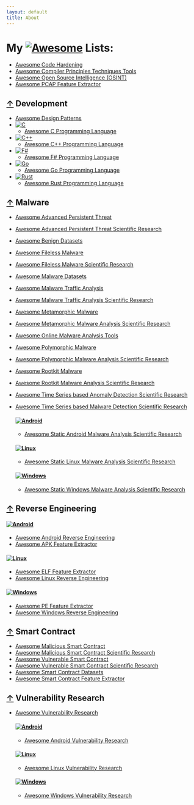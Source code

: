 ```yaml
---
layout: default
title: About
---
```

# My [![Awesome](https://awesome.re/badge.svg)](https://awesome.re) Lists:
* [Awesome Code Hardening](https://github.com/cybersecurity-dev/awesome-code-hardening)
* [Awesome Compiler Principles Techniques Tools](https://github.com/cybersecurity-dev/awesome-compiler-principles-techniques-tools)
* [Awesome Open Source Intelligence (OSINT)](https://github.com/cybersecurity-dev/awesome-open-source-intelligence)
* [Awesome PCAP Feature Extractor](https://github.com/cybersecurity-dev/awesome-pcap-feature-extractor)

## [↑](#my--lists) Development
  * [Awesome Design Patterns](https://github.com/cybersecurity-dev/awesome-design-patterns)
  * [![C](https://img.shields.io/badge/C-00599C?logo=c&logoColor=white)](#)
    * [Awesome C Programming Language](https://github.com/cybersecurity-dev/awesome-c-programming-language)
  * [![C++](https://img.shields.io/badge/C++-%2300599C.svg?logo=c%2B%2B&logoColor=white)](#)
    * [Awesome C++ Programming Language](https://github.com/cybersecurity-dev/awesome-cpp-programming-language)
  * [![F#](https://img.shields.io/badge/F%23-378BBA?logo=fsharp&logoColor=fff)](#)
    * [Awesome F# Programming Language](https://github.com/cybersecurity-dev/awesome-fsharp-programming-language)
  * [![Go](https://img.shields.io/badge/Go-%2300ADD8.svg?&logo=go&logoColor=white)](#)
    * [Awesome Go Programming Language](https://github.com/cybersecurity-dev/awesome-go-programming-language)
  * [![Rust](https://img.shields.io/badge/Rust-%23000000.svg?e&logo=rust&logoColor=white)](#)
    * [Awesome Rust Programming Language](https://github.com/cybersecurity-dev/awesome-rust-programming-language)

## [↑](#my--lists) Malware

* [Awesome Advanced Persistent Threat](https://github.com/cybersecurity-dev/awesome-advanced-persistent-threat)
* [Awesome Advanced Persistent Threat Scientific Research](https://github.com/cybersecurity-dev/awesome-advanced-persistent-threat-scientific-research)
* [Awesome Benign Datasets](https://github.com/cybersecurity-dev/awesome-benign-datasets)
* [Awesome Fileless Malware](https://github.com/cybersecurity-dev/awesome-fileless-malware)
* [Awesome Fileless Malware Scientific Research](https://github.com/cybersecurity-dev/awesome-fileless-malware-scientific-research)
* [Awesome Malware Datasets](https://github.com/cybersecurity-dev/awesome-malware-datasets)
* [Awesome Malware Traffic Analysis](https://github.com/cybersecurity-dev/awesome-malware-traffic-analysis)
* [Awesome Malware Traffic Analysis Scientific Research](https://github.com/cybersecurity-dev/awesome-malware-traffic-analysis-scientific-research)
* [Awesome Metamorphic Malware](https://github.com/cybersecurity-dev/awesome-metamorphic-malware)
* [Awesome Metamorphic Malware Analysis Scientific Research](https://github.com/cybersecurity-dev/awesome-metamorphic-malware-analysis-scientific-research)
* [Awesome Online Malware Analysis Tools](https://github.com/cybersecurity-dev/awesome-online-malware-analysis-tools)
* [Awesome Polymorphic Malware](https://github.com/cybersecurity-dev/awesome-polymorphic-malware)
* [Awesome Polymorphic Malware Analysis Scientific Research](https://github.com/cybersecurity-dev/awesome-polymorphic-malware-analysis-scientific-research)
* [Awesome Rootkit Malware](https://github.com/cybersecurity-dev/awesome-rootkit-malware)
* [Awesome Rootkit Malware Analysis Scientific Research](https://github.com/cybersecurity-dev/awesome-rootkit-malware-analysis-scientific-research)
* [Awesome Time Series based Anomaly Detection Scientific Research](https://github.com/cybersecurity-dev/awesome-time-series-anomaly-detection-scientific-research)
* [Awesome Time Series based Malware Detection Scientific Research](https://github.com/cybersecurity-dev/awesome-time-series-malware-detection-scientific-research)

  #### [![Android](https://img.shields.io/badge/Android-3DDC84?logo=android&logoColor=white)](#)
    * [Awesome Static Android Malware Analysis Scientific Research](https://github.com/cybersecurity-dev/awesome-static-android-malware-analysis-scientific-research)


  #### [![Linux](https://img.shields.io/badge/Linux-FCC624?logo=linux&logoColor=black)](#)
    * [Awesome Static Linux Malware Analysis Scientific Research](https://github.com/cybersecurity-dev/awesome-static-linux-malware-analysis-scientific-research)


  #### [![Windows](https://custom-icon-badges.demolab.com/badge/Windows-0078D6?logo=windows11&logoColor=white)](#)
    * [Awesome Static Windows Malware Analysis Scientific Research](https://github.com/cybersecurity-dev/awesome-static-windows-malware-analysis-scientific-research)

## [↑](#my--lists) Reverse Engineering

#### [![Android](https://img.shields.io/badge/Android-3DDC84?logo=android&logoColor=white)](#)
* [Awesome Android Reverse Engineering](https://github.com/cybersecurity-dev/awesome-android-reverse-engineering)
* [Awesome APK Feature Extractor](https://github.com/cybersecurity-dev/awesome-apk-feature-extractor)

#### [![Linux](https://img.shields.io/badge/Linux-FCC624?logo=linux&logoColor=black)](#)
* [Awesome ELF Feature Extractor](https://github.com/cybersecurity-dev/awesome-elf-feature-extractor)
* [Awesome Linux Reverse Engineering](https://github.com/cybersecurity-dev/awesome-linux-reverse-engineering/)

#### [![Windows](https://custom-icon-badges.demolab.com/badge/Windows-0078D6?logo=windows11&logoColor=white)](#)
* [Awesome PE Feature Extractor](https://github.com/cybersecurity-dev/awesome-pe-feature-extractor)
* [Awesome Windows Reverse Engineering](https://github.com/cybersecurity-dev/awesome-windows-reverse-engineering)

## [↑](#my--lists) Smart Contract
* [Awesome Malicious Smart Contract](https://github.com/cybersecurity-dev/awesome-malicious-smart-contract)
* [Awesome Malicious Smart Contract Scientific Research](https://github.com/cybersecurity-dev/awesome-malicious-smart-contract-scientific-research)
* [Awesome Vulnerable Smart Contract](https://github.com/cybersecurity-dev/awesome-vulnerable-smart-contract)
* [Awesome Vulnerable Smart Contract Scientific Research](https://github.com/cybersecurity-dev/awesome-vulnerable-smart-contract-scientific-research)
* [Awesome Smart Contract Datasets](https://github.com/cybersecurity-dev/awesome-smartcontract-datasets)
* [Awesome Smart Contract Feature Extractor](https://github.com/cybersecurity-dev/awesome-smartcontract-feature-extractor)

## [↑](#my--lists) Vulnerability Research
* [Awesome Vulnerability Research](https://github.com/cybersecurity-dev/awesome-vulnerability-research)

  #### [![Android](https://img.shields.io/badge/Android-3DDC84?logo=android&logoColor=white)](#)
    * [Awesome Android Vulnerability Research](https://github.com/cybersecurity-dev/awesome-android-vulnerability-research)

  #### [![Linux](https://img.shields.io/badge/Linux-FCC624?logo=linux&logoColor=black)](#)
    * [Awesome Linux Vulnerability Research](https://github.com/cybersecurity-dev/awesome-linux-vulnerability-research)

  #### [![Windows](https://custom-icon-badges.demolab.com/badge/Windows-0078D6?logo=windows11&logoColor=white)](#)
    * [Awesome Windows Vulnerability Research](https://github.com/cybersecurity-dev/awesome-windows-vulnerability-research)
